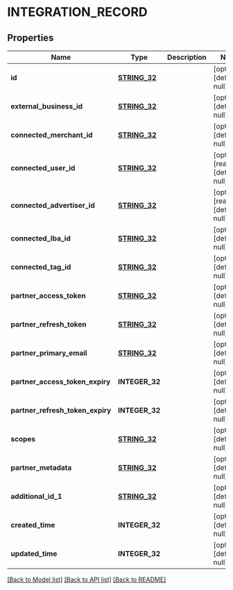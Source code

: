 # INTEGRATION_RECORD

## Properties
Name | Type | Description | Notes
------------ | ------------- | ------------- | -------------
**id** | [**STRING_32**](STRING_32.md) |  | [optional] [default to null]
**external_business_id** | [**STRING_32**](STRING_32.md) |  | [optional] [default to null]
**connected_merchant_id** | [**STRING_32**](STRING_32.md) |  | [optional] [default to null]
**connected_user_id** | [**STRING_32**](STRING_32.md) |  | [optional] [readonly] [default to null]
**connected_advertiser_id** | [**STRING_32**](STRING_32.md) |  | [optional] [readonly] [default to null]
**connected_lba_id** | [**STRING_32**](STRING_32.md) |  | [optional] [default to null]
**connected_tag_id** | [**STRING_32**](STRING_32.md) |  | [optional] [default to null]
**partner_access_token** | [**STRING_32**](STRING_32.md) |  | [optional] [default to null]
**partner_refresh_token** | [**STRING_32**](STRING_32.md) |  | [optional] [default to null]
**partner_primary_email** | [**STRING_32**](STRING_32.md) |  | [optional] [default to null]
**partner_access_token_expiry** | **INTEGER_32** |  | [optional] [default to null]
**partner_refresh_token_expiry** | **INTEGER_32** |  | [optional] [default to null]
**scopes** | [**STRING_32**](STRING_32.md) |  | [optional] [default to null]
**partner_metadata** | [**STRING_32**](STRING_32.md) |  | [optional] [default to null]
**additional_id_1** | [**STRING_32**](STRING_32.md) |  | [optional] [default to null]
**created_time** | **INTEGER_32** |  | [optional] [default to null]
**updated_time** | **INTEGER_32** |  | [optional] [default to null]

[[Back to Model list]](../README.md#documentation-for-models) [[Back to API list]](../README.md#documentation-for-api-endpoints) [[Back to README]](../README.md)



